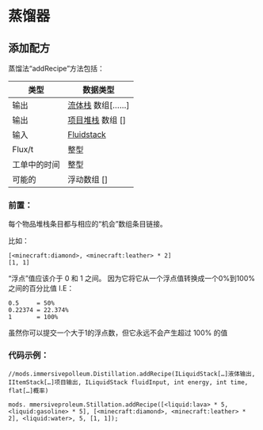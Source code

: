 # 蒸馏器

## 添加配方

蒸馏法“addRecipe”方法包括：

| 类型     | 数据类型                                         |
| ------ | -------------------------------------------- |
| 输出     | [流体栈](/Vanilla/Liquids/ILiquidStack/) 数组[……] |
| 输出     | [项目堆栈](/Vanilla/Items/IItemStack/) 数组 []     |
| 输入     | [Fluidstack](/Vanilla/Liquids/ILiquidStack/) |
| Flux/t | 整型                                           |
| 工单中的时间 | 整型                                           |
| 可能的    | 浮动数组 []                                      |

### 前置：

每个物品堆栈条目都与相应的“机会”数组条目链接。

比如：

```zenscript
[<minecraft:diamond>, <minecraft:leather> * 2]
[1, 1]
```

“浮点”值应该介于 0 和 1 之间。 因为它将它从一个浮点值转换成一个0%到100%之间的百分比值 I.E：

```zenscript
0.5     = 50%
0.22374 = 22.374%
1       = 100%
```

虽然你可以提交一个大于1的浮点数，但它永远不会产生超过 100% 的值

### 代码示例：

```zenscript
//mods.immersivepolleum.Distillation.addRecipe(ILiquidStack[…]液体输出, IItemStack[…]项目输出, ILiquidStack fluidInput, int energy, int time, flat[…]概率)

mods. mmersiveproleum.Stillation.addRecipe([<liquid:lava> * 5, <liquid:gasoline> * 5], [<minecraft:diamond>, <minecraft:leather> * 2], <liquid:water>, 5, [1, 1]);
```